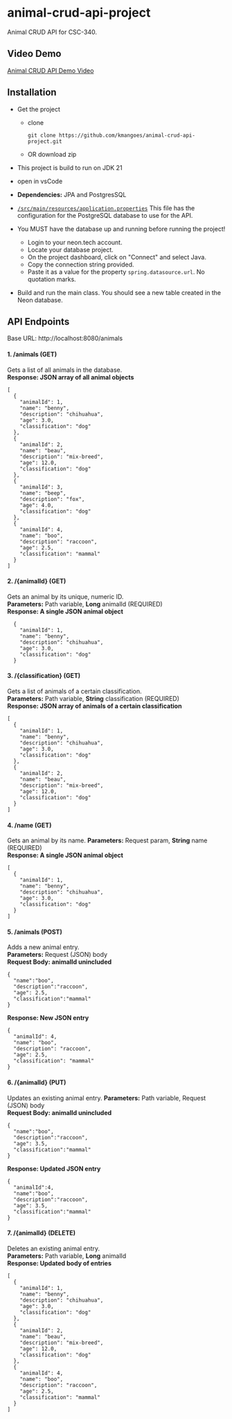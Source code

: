 # animal-crud-api-project
Animal CRUD API for CSC-340.  

## Video Demo  

[Animal CRUD API Demo Video](https://youtu.be/3ei1aILFtCY)


## Installation  
- Get the project
    - clone
        ```
      git clone https://github.com/kmangoes/animal-crud-api-project.git
        ```
    - OR download zip
 - This project is build to run on JDK 21
 - open in vsCode
 - **Dependencies:** JPA and PostgresSQL

 - [`/src/main/resources/application.properties`](https://github.com/csc340-uncg/f25-jpa-crud-api/blob/6b2860c4ad01ca46b6b62852ca966bfadc8dfc6a/src/main/resources/application.properties) This file has the configuration for the PostgreSQL database to use for the API.
  - You MUST have the database up and running before running the project!
    - Login to your neon.tech account.
    - Locate your database project.
    - On the project dashboard, click on "Connect" and select Java.
    - Copy the connection string provided.
    - Paste it as a value for the property `spring.datasource.url`. No quotation marks.
- Build and run the main class. You should see a new table created in the Neon database.
  
## API Endpoints  

Base URL: http://localhost:8080/animals
#### 1. /animals **(GET)**
Gets a list of all animals in the database.  
**Response: JSON array of all animal objects**
```
[
  {
    "animalId": 1,
    "name": "benny",
    "description": "chihuahua",
    "age": 3.0,
    "classification": "dog"
  },
  {
    "animalId": 2,
    "name": "beau",
    "description": "mix-breed",
    "age": 12.0,
    "classification": "dog"
  },
  {
    "animalId": 3,
    "name": "beep",
    "description": "fox",
    "age": 4.0,
    "classification": "dog"
  },
  {
    "animalId": 4,
    "name": "boo",
    "description": "raccoon",
    "age": 2.5,
    "classification": "mammal"
  }
]
```

#### 2. /{animalId} **(GET)**  
Gets an animal by its unique, numeric ID.  
**Parameters:** Path variable, **Long** animalId (REQUIRED)  
**Response: A single JSON animal object**  
```
  {
    "animalId": 1,
    "name": "benny",
    "description": "chihuahua",
    "age": 3.0,
    "classification": "dog"
  }
```

#### 3. /{classification} **(GET)**  
Gets a list of animals of a certain classification.  
**Parameters:** Path variable, **String** classification (REQUIRED)  
**Response: JSON array of animals of a certain classification**  
```
[
  {
    "animalId": 1,
    "name": "benny",
    "description": "chihuahua",
    "age": 3.0,
    "classification": "dog"
  },
  {
    "animalId": 2,
    "name": "beau",
    "description": "mix-breed",
    "age": 12.0,
    "classification": "dog"
  }
]
```

#### 4. /name **(GET)**  
Gets an animal by its name. 
**Parameters:** Request param, **String** name (REQUIRED)  
**Response: A single JSON animal object**  
```
[
  {
    "animalId": 1,
    "name": "benny",
    "description": "chihuahua",
    "age": 3.0,
    "classification": "dog"
  }
]
```

#### 5. /animals **(POST)**  
Adds a new animal entry.  
**Parameters:** Request (JSON) body  
**Request Body: animalId unincluded**
```
{
  "name":"boo",
  "description":"raccoon",
  "age": 2.5,
  "classification":"mammal"
}
```
**Response: New JSON entry**  
```
{
  "animalId": 4,
  "name": "boo",
  "description": "raccoon",
  "age": 2.5,
  "classification": "mammal"
}
```

#### 6. /{animalId} **(PUT)** 
Updates an existing animal entry. 
**Parameters:** Path variable, Request (JSON) body  
**Request Body: animalId unincluded**
```
{
  "name":"boo",
  "description":"raccoon",
  "age": 3.5,
  "classification":"mammal"
}
```
**Response: Updated JSON entry**
```
{
  "animalId":4,
  "name":"boo",
  "description":"raccoon",
  "age": 3.5,
  "classification":"mammal"
}
```

#### 7. /{animalId} **(DELETE)**
Deletes an existing animal entry.  
**Parameters:** Path variable, **Long** animalId  
**Response: Updated body of entries**  
```
[
  {
    "animalId": 1,
    "name": "benny",
    "description": "chihuahua",
    "age": 3.0,
    "classification": "dog"
  },
  {
    "animalId": 2,
    "name": "beau",
    "description": "mix-breed",
    "age": 12.0,
    "classification": "dog"
  },
  {
    "animalId": 4,
    "name": "boo",
    "description": "raccoon",
    "age": 2.5,
    "classification": "mammal"
  }
]
```
